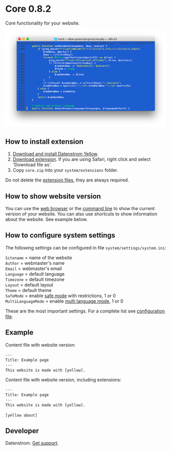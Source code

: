 Core 0.8.2
==========
Core functionality for your website.

<p align="center"><img src="core-screenshot.png?raw=true" alt="Screenshot"></p>

## How to install extension

1. [Download and install Datenstrom Yellow](https://github.com/datenstrom/yellow/).
2. [Download extension](https://github.com/datenstrom/yellow-extensions/raw/master/zip/core.zip). If you are using Safari, right click and select 'Download file as'.
3. Copy `core.zip` into your `system/extensions` folder.

Do not delete the [extension files](extension.ini), they are always required.

## How to show website version

You can use the [web browser](https://github.com/datenstrom/yellow-extensions/tree/master/features/edit) or the [command line](https://github.com/datenstrom/yellow-extensions/tree/master/features/command) to show the current version of your website. You can also use shortcuts to show information about the website. See example below.

## How to configure system settings

The following settings can be configured in file `system/settings/system.ini`:

`Sitename` = name of the website  
`Author` = webmaster's name  
`Email` = webmaster's email  
`Language` = default language  
`Timezone` = default timezone  
`Layout` = default layout  
`Theme` = default theme  
`SafeMode` = enable [safe mode](https://developers.datenstrom.se/help/security-configuration#safe-mode) with restrictions, 1 or 0  
`MultiLanguageMode` = enable [multi language mode](https://developers.datenstrom.se/help/language-configuration#multi-language-mode), 1 or 0  

These are the most important settings. For a complete list see [configuration file](https://github.com/datenstrom/yellow/blob/master/system/settings/system.ini).

## Example

Content file with website version:

```
---
Title: Example page
---
This website is made with [yellow].
```

Content file with website version, including extensions:

```
---
Title: Example page
---
This website is made with [yellow].

[yellow about]
```

## Developer

Datenstrom. [Get support](https://developers.datenstrom.se/help/support).
